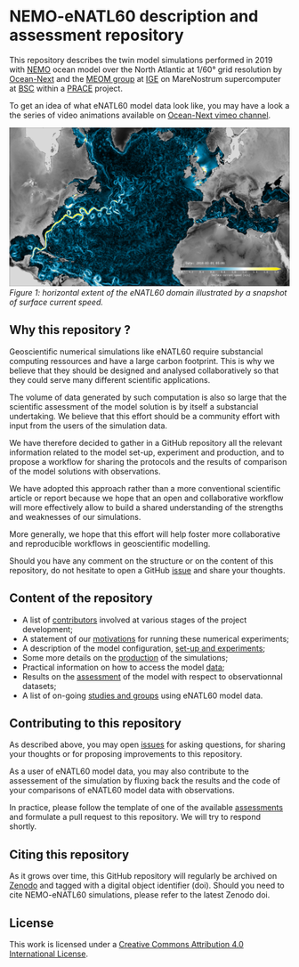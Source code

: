 # NEMO-eNATL60 description and assessment repository

This repository describes the twin model simulations performed in 2019 with [NEMO](https://www.nemo-ocean.eu) ocean model over the North Atlantic at 1/60° grid resolution by [Ocean-Next](https://www.ocean-next.fr/) and the [MEOM group](http://meom-group.github.io) at [IGE](http://www.ige-grenoble.fr) on MareNostrum supercomputer at [BSC](https://www.bsc.es) within a [PRACE](http://prace-ri.eu/) project.

To get an idea of what eNATL60 model data look like, you may have a look a the series of video animations  available on [Ocean-Next vimeo channel](https://vimeo.com/oceannext).

![plot](https://github.com/ocean-next/eNATL60/blob/master/figs/eNATL60_domain.png)<br>
*Figure 1: horizontal extent of the eNATL60 domain illustrated by a snapshot of surface current speed.*



## Why this repository ? 

Geoscientific numerical simulations like eNATL60 require substancial computing ressources and have a large carbon footprint. This is why we believe that they should be designed and analysed collaboratively so that they could serve many different scientific applications.

The volume of data generated by such computation is also so large that the scientific assessment of the model solution is by itself a substancial undertaking. We believe that this effort should be a community effort with input from the users of the simulation data.

We have therefore decided to gather in a GitHub repository all the relevant information related to the model set-up, experiment and production, and to propose a workflow for sharing the protocols and the results of comparison of the model solutions with observations. 

We have adopted this approach rather than a more conventional scientific article or report because we hope that an open and collaborative workflow will more effectively allow to build a shared understanding of the strengths and weaknesses of our simulations. 

More generally, we hope that this effort will help foster more collaborative and reproducible workflows in geoscientific modelling. 

Should you have any comment on the structure or on the content of this repository, do not hesitate to open a GitHub [issue](https://github.com/ocean-next/eNATL60/issues) and share your thoughts. 

## Content of the repository 

  - A list of [contributors](./00_contributors.md) involved at various stages of the project development;
  - A statement of our [motivations](./01_motivation.md) for running these numerical experiments; 
  - A description of the model configuration, [set-up and experiments](./02_experiment-setup.md);
  - Some more details on the [production](./03_production.md) of the simulations; 
  - Practical information on how to access the model [data](./05_data.md);
  - Results on the [assessment](./04_assessment/README.md) of the model with respect to observationnal datasets;
  - A list of on-going [studies and groups](./06_dissemination.md) using eNATL60 model data. 


## Contributing to this repository 

As described above, you may open [issues](https://github.com/ocean-next/eNATL60/issues) for asking questions, for sharing your thoughts or for proposing improvements to this repository.

As a user of eNATL60 model data, you may also contribute to the assessement of the simulation by fluxing back the results and the code of your comparisons of eNATL60 model data with observations. 

In practice, please follow the template of one of the available [assessments](./04_assessment/) and formulate a pull request to this repository. We will try to respond shortly.

## Citing this repository

As it grows over time, this GitHub repository will regularly be archived on [Zenodo](https://zenodo.org) and tagged with a digital object identifier (doi). Should you need to cite NEMO-eNATL60 simulations, please refer to the latest Zenodo doi.

## License
This work is licensed under a <a rel="license" href="http://creativecommons.org/licenses/by/4.0/">Creative Commons Attribution 4.0 International License</a>.
